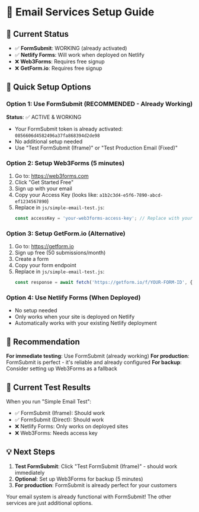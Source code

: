 # 📧 Email Services Setup Guide

## 🎯 Current Status
- ✅ **FormSubmit**: WORKING (already activated)
- ✅ **Netlify Forms**: Will work when deployed on Netlify
- ❌ **Web3Forms**: Requires free signup
- ❌ **GetForm.io**: Requires free signup

## 🚀 Quick Setup Options

### Option 1: Use FormSubmit (RECOMMENDED - Already Working)
**Status**: ✅ ACTIVE & WORKING
- Your FormSubmit token is already activated: `0856606d4582496a37fa868394d2de98`
- No additional setup needed
- Use "Test FormSubmit (Iframe)" or "Test Production Email (Fixed)"

### Option 2: Setup Web3Forms (5 minutes)
1. Go to: https://web3forms.com
2. Click "Get Started Free"
3. Sign up with your email
4. Copy your Access Key (looks like: `a1b2c3d4-e5f6-7890-abcd-ef1234567890`)
5. Replace in `js/simple-email-test.js`:
   ```javascript
   const accessKey = 'your-web3forms-access-key'; // Replace with your actual key
   ```

### Option 3: Setup GetForm.io (Alternative)
1. Go to: https://getform.io
2. Sign up free (50 submissions/month)
3. Create a form
4. Copy your form endpoint
5. Replace in `js/simple-email-test.js`:
   ```javascript
   const response = await fetch('https://getform.io/f/YOUR-FORM-ID', {
   ```

### Option 4: Use Netlify Forms (When Deployed)
- No setup needed
- Only works when your site is deployed on Netlify
- Automatically works with your existing Netlify deployment

## 🎯 Recommendation

**For immediate testing**: Use FormSubmit (already working)
**For production**: FormSubmit is perfect - it's reliable and already configured
**For backup**: Consider setting up Web3Forms as a fallback

## 🧪 Current Test Results
When you run "Simple Email Test":
- ✅ FormSubmit (Iframe): Should work
- ✅ FormSubmit (Direct): Should work  
- ❌ Netlify Forms: Only works on deployed sites
- ❌ Web3Forms: Needs access key

## 💡 Next Steps
1. **Test FormSubmit**: Click "Test FormSubmit (Iframe)" - should work immediately
2. **Optional**: Set up Web3Forms for backup (5 minutes)
3. **For production**: FormSubmit is already perfect for your customers

Your email system is already functional with FormSubmit! The other services are just additional options.
